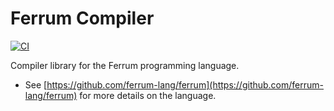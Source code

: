 # Ferrum Compiler
[![CI](https://github.com/ferrum-lang/ferrum_compiler/actions/workflows/ci.yml/badge.svg)](https://github.com/ferrum-lang/ferrum_compiler/actions/workflows/ci.yml)

Compiler library for the Ferrum programming language.

- See [https://github.com/ferrum-lang/ferrum](https://github.com/ferrum-lang/ferrum) for more details on the language.
